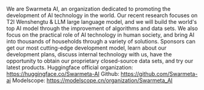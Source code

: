 We are Swarmeta AI, an organization dedicated to promoting the development of AI technology in the world.
Our recent research focuses on T2I Wenshengtu & LLM large language model, and we will build the world's top AI model through the improvement of algorithms and data sets.
We also focus on the practical role of AI technology in human society, and bring AI into thousands of households through a variety of solutions.
Sponsors can get our most cutting-edge development model, learn about our development plans, discuss internal technology with us, have the opportunity to obtain our proprietary closed-source data sets, and try our latest products.
Huggingface official organization: https://huggingface.co/Swarmeta-AI
Github: https://github.com/Swarmeta-ai
Modelscope: https://modelscope.cn/organization/Swarmeta_AI
